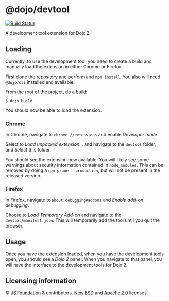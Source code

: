 # @dojo/devtool

<!-- temporary CI - REMOVE -->
[![Build Status](https://travis-ci.org/kitsonk/devtool.svg?branch=master)](https://travis-ci.org/kitsonk/devtool)

<!-- TODO: change and uncomment
[![Build Status](https://travis-ci.org/dojo/<< package-name >>.svg?branch=master)](https://travis-ci.org/dojo/<< package-name >>)
[![codecov](https://codecov.io/gh/dojo/<< package-name >>/branch/master/graph/badge.svg)](https://codecov.io/gh/dojo/<< package-name >>)
[![npm version](https://badge.fury.io/js/dojo-<< package-name >>.svg)](http://badge.fury.io/js/dojo-<< package-name >>)
-->

A development tool extension for Dojo 2.

## Loading

Currently, to use the development tool, you need to create a build and manually load the extension in either Chrome or Firefox.

First clone the repository and perform and `npm install`.  You also will need `@dojo/cli` installed and available.

From the root of the project, do a build:

```
$ dojo build
```

You should now be able to load the extension.

### Chrome

In Chrome, navigate to `chrome://extensions` and enable _Developer mode_.

Select to _Load unpacked extension..._ and navigate to the `devtool` folder, and _Select_ this folder.

You should see the extension now available.  You will likely see some warnings about security information contained in `node_modules`.  This can be removed by doing a `npm prune --production`, but will not be present in the released version.

### Firefox

In Firefox, navigate to `about:debugging#addons` and _Enable add-on debugging_.

Choose to _Load Temporary Add-on_ and navigate to the `devtool/manifest.json`.  This will temporarily add the tool until you quit
the browser.

## Usage

Once you have the extension loaded, when you have the development tools open, you should see a _Dojo 2_ panel.  When you navigate to that panel, you will have the interface to the development tools for Dojo 2.

## Licensing information

© [JS Foundation](https://js.foundation/) & contributors. [New BSD](http://opensource.org/licenses/BSD-3-Clause) and [Apache 2.0](https://opensource.org/licenses/Apache-2.0) licenses.
